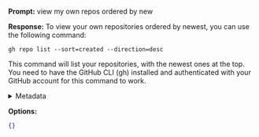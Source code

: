 **Prompt:**
view my own repos ordered by new

**Response:**
To view your own repositories ordered by newest, you can use the following command:

```
gh repo list --sort=created --direction=desc
```

This command will list your repositories, with the newest ones at the top. You need to have the GitHub CLI (gh) installed and authenticated with your GitHub account for this command to work.

<details><summary>Metadata</summary>

- Duration: 2610 ms
- Datetime: 2023-08-28T13:20:43.704194
- Model: gpt-3.5-turbo-0613

</details>

**Options:**
```json
{}
```

